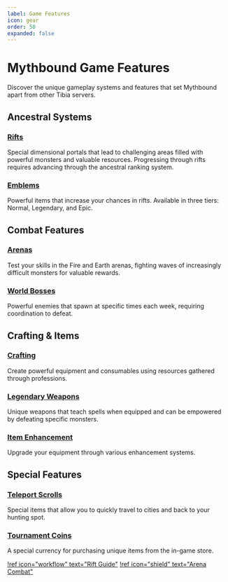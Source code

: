 ```yaml
---
label: Game Features
icon: gear
order: 50
expanded: false
---
```


# Mythbound Game Features

Discover the unique gameplay systems and features that set Mythbound apart from other Tibia servers.

## Ancestral Systems

### [Rifts](rifts.md)

Special dimensional portals that lead to challenging areas filled with powerful monsters and valuable resources. Progressing through rifts requires advancing through the ancestral ranking system.

### [Emblems](emblems.md)

Powerful items that increase your chances in rifts. Available in three tiers: Normal, Legendary, and Epic.

## Combat Features

### [Arenas](arenas.md)

Test your skills in the Fire and Earth arenas, fighting waves of increasingly difficult monsters for valuable rewards.

### [World Bosses](world-bosses.md)

Powerful enemies that spawn at specific times each week, requiring coordination to defeat.

## Crafting & Items

### [Crafting](crafting.md)

Create powerful equipment and consumables using resources gathered through professions.

### [Legendary Weapons](legendary-weapons.md)

Unique weapons that teach spells when equipped and can be empowered by defeating specific monsters.

### [Item Enhancement](item-enhancement.md)

Upgrade your equipment through various enhancement systems.

## Special Features

### [Teleport Scrolls](teleport-scrolls.md)

Special items that allow you to quickly travel to cities and back to your hunting spot.

### [Tournament Coins](tournament-coins.md)

A special currency for purchasing unique items from the in-game store.

[!ref icon="workflow" text="Rift Guide"](rifts.md)
[!ref icon="shield" text="Arena Combat"](arenas.md)
